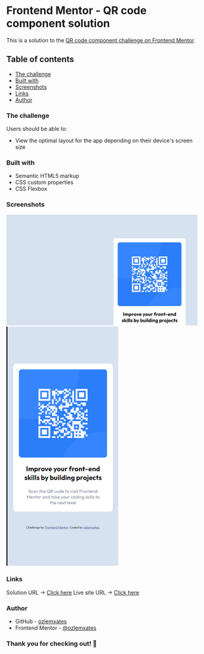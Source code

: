 # Frontend Mentor - QR code component solution

This is a solution to the [QR code component challenge on Frontend Mentor](https://www.frontendmentor.io/challenges/qr-code-component-iux_sIO_H).

## Table of contents
  - [The challenge](#the-challenge)
  - [Built with](#built-with)
  - [Screenshots](#screenshots)
  - [Links](#links)
  - [Author](#author)

### The challenge 
Users should be able to:

- View the optimal layout for the app depending on their device's screen size

### Built with

- Semantic HTML5 markup
- CSS custom properties
- CSS Flexbox

### Screenshots
![](ss-desktop.jpg)
![](ss-mobile.png)

### Links

Solution URL -> [Click here](https://www.frontendmentor.io/solutions/creating-qr-code-display-screen-by-using-basic-html-and-css-ZYQvcRFdud)
Live site URL -> [Click here](https://ozlemxates.github.io/QR-Code-FM-Challange/)

### Author

- GitHub - [ozlemxates](https://github.com/ozlemxates)
- Frontend Mentor - [@ozlemxates](https://www.frontendmentor.io/profile/ozlemxates)

### Thank you for checking out! 🎉